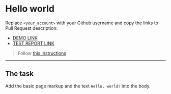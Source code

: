 # Hello world
Replace `<your_account>` with your Github username and copy the links to Pull Request description:
- [DEMO LINK](https://KateLis84.github.io/layout_hello-world/)
- [TEST REPORT LINK](https://KateLis84.github.io/layout_hello-world/report/html_report/)

> Follow [this instructions](https://mate-academy.github.io/layout_task-guideline/#how-to-solve-the-layout-tasks-on-github)
___

## The task 
Add the basic page markup and the text `Hello, world!` into the body.
